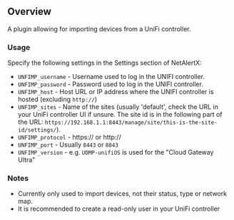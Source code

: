 ## Overview

A plugin allowing for importing devices from a UniFi controller.  

### Usage

Specify the following settings in the Settings section of NetAlertX:

- `UNFIMP_username` - Username used to log in the UNIFI controller.
- `UNFIMP_password` - Password used to log in the UNIFI controller.
- `UNFIMP_host` - Host URL or IP address where the UNIFI controller is hosted (excluding `http://`)
- `UNFIMP_sites` - Name of the sites (usually 'default', check the URL in your UniFi controller UI if unsure. The site id is in the following part of the URL: `https://192.168.1.1:8443/manage/site/this-is-the-site-id/settings/`). 
- `UNFIMP_protocol` - https:// or http://
- `UNFIMP_port` - Usually `8443` or `8843` 
- `UNFIMP_version` - e.g. `UDMP-unifiOS` is used for the "Cloud Gateway Ultra"


### Notes

- Currently only used to import devices, not their status, type or network map.
- It is recommended to create a read-only user in your UniFi controller 